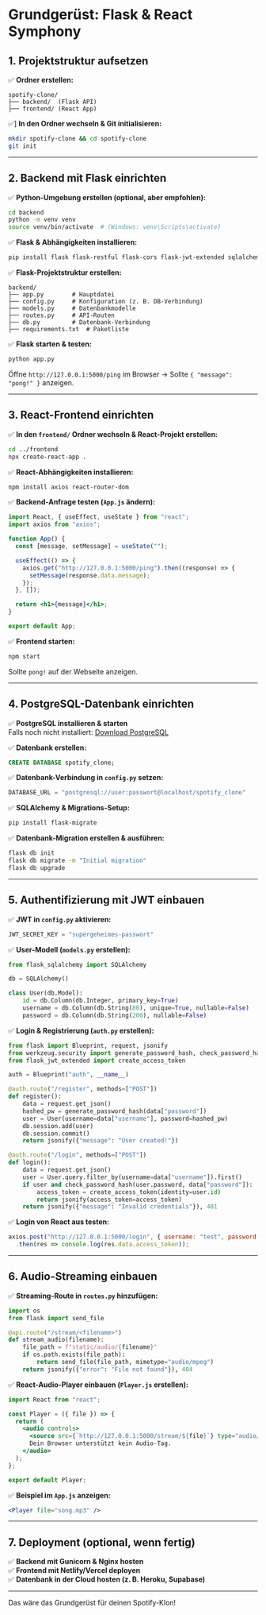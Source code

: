 # Grundgerüst: Flask & React Symphony

## 1. Projektstruktur aufsetzen  
✅ **Ordner erstellen:**  
```
spotify-clone/
├── backend/  (Flask API)
├── frontend/ (React App)
```

✅] **In den Ordner wechseln & Git initialisieren:**  
```bash  
mkdir spotify-clone && cd spotify-clone  
git init  
```

---  

## 2. Backend mit Flask einrichten  
✅ **Python-Umgebung erstellen (optional, aber empfohlen):**  
```bash  
cd backend  
python -m venv venv  
source venv/bin/activate  # (Windows: venv\Scripts\activate)  
```

✅ **Flask & Abhängigkeiten installieren:**  
```bash  
pip install flask flask-restful flask-cors flask-jwt-extended sqlalchemy psycopg2  
```

✅ **Flask-Projektstruktur erstellen:**  
```
backend/
├── app.py        # Hauptdatei  
├── config.py     # Konfiguration (z. B. DB-Verbindung)  
├── models.py     # Datenbankmodelle  
├── routes.py     # API-Routen  
├── db.py         # Datenbank-Verbindung  
├── requirements.txt  # Paketliste  
```

✅ **Flask starten & testen:**  
```bash  
python app.py  
```
Öffne `http://127.0.0.1:5000/ping` im Browser → Sollte `{ "message": "pong!" }` anzeigen.  

---  

## 3. React-Frontend einrichten  
✅ **In den `frontend/` Ordner wechseln & React-Projekt erstellen:**  
```bash  
cd ../frontend  
npx create-react-app .   
```

✅ **React-Abhängigkeiten installieren:**  
```bash  
npm install axios react-router-dom  
```

✅ **Backend-Anfrage testen (`App.js` ändern):**  
```jsx  
import React, { useEffect, useState } from "react";
import axios from "axios";

function App() {
  const [message, setMessage] = useState("");

  useEffect(() => {
    axios.get("http://127.0.0.1:5000/ping").then((response) => {
      setMessage(response.data.message);
    });
  }, []);

  return <h1>{message}</h1>;
}

export default App;
```

✅ **Frontend starten:**  
```bash  
npm start  
```
Sollte `pong!` auf der Webseite anzeigen.  

---  

## 4. PostgreSQL-Datenbank einrichten  
✅ **PostgreSQL installieren & starten**  
Falls noch nicht installiert: [Download PostgreSQL](https://www.postgresql.org/download/)  

✅ **Datenbank erstellen:**  
```sql  
CREATE DATABASE spotify_clone;  
```

✅ **Datenbank-Verbindung in `config.py` setzen:**  
```python  
DATABASE_URL = "postgresql://user:passwort@localhost/spotify_clone"  
```

✅ **SQLAlchemy & Migrations-Setup:**  
```bash  
pip install flask-migrate  
```

✅ **Datenbank-Migration erstellen & ausführen:**  
```bash  
flask db init  
flask db migrate -m "Initial migration"  
flask db upgrade  
```

---  

## 5. Authentifizierung mit JWT einbauen  
✅ **JWT in `config.py` aktivieren:**  
```python  
JWT_SECRET_KEY = "supergeheimes-passwort"  
```

✅ **User-Modell (`models.py` erstellen):**  
```python  
from flask_sqlalchemy import SQLAlchemy  

db = SQLAlchemy()  

class User(db.Model):  
    id = db.Column(db.Integer, primary_key=True)  
    username = db.Column(db.String(80), unique=True, nullable=False)  
    password = db.Column(db.String(200), nullable=False)  
```

✅ **Login & Registrierung (`auth.py` erstellen):**  
```python  
from flask import Blueprint, request, jsonify  
from werkzeug.security import generate_password_hash, check_password_hash  
from flask_jwt_extended import create_access_token  

auth = Blueprint("auth", __name__)  

@auth.route("/register", methods=["POST"])  
def register():  
    data = request.get_json()  
    hashed_pw = generate_password_hash(data["password"])  
    user = User(username=data["username"], password=hashed_pw)  
    db.session.add(user)  
    db.session.commit()  
    return jsonify({"message": "User created!"})  

@auth.route("/login", methods=["POST"])  
def login():  
    data = request.get_json()  
    user = User.query.filter_by(username=data["username"]).first()  
    if user and check_password_hash(user.password, data["password"]):  
        access_token = create_access_token(identity=user.id)  
        return jsonify(access_token=access_token)  
    return jsonify({"message": "Invalid credentials"}), 401  
```

✅ **Login von React aus testen:**  
```jsx  
axios.post("http://127.0.0.1:5000/login", { username: "test", password: "pass" })  
  .then(res => console.log(res.data.access_token));  
```

---  

## 6. Audio-Streaming einbauen  
✅ **Streaming-Route in `routes.py` hinzufügen:**  
```python  
import os  
from flask import send_file  

@api.route("/stream/<filename>")  
def stream_audio(filename):  
    file_path = f"static/audio/{filename}"  
    if os.path.exists(file_path):  
        return send_file(file_path, mimetype="audio/mpeg")  
    return jsonify({"error": "File not found"}), 404  
```

✅ **React-Audio-Player einbauen (`Player.js` erstellen):**  
```jsx  
import React from "react";  

const Player = ({ file }) => {  
  return (  
    <audio controls>  
      <source src={`http://127.0.0.1:5000/stream/${file}`} type="audio/mpeg" />  
      Dein Browser unterstützt kein Audio-Tag.  
    </audio>  
  );  
};  

export default Player;  
```

✅ **Beispiel im `App.js` anzeigen:**  
```jsx  
<Player file="song.mp3" />  
```

---  

## 7. Deployment (optional, wenn fertig)  
✅ **Backend mit Gunicorn & Nginx hosten**  
✅ **Frontend mit Netlify/Vercel deployen**  
✅ **Datenbank in der Cloud hosten (z. B. Heroku, Supabase)**  

---  

Das wäre das Grundgerüst für deinen Spotify-Klon!

